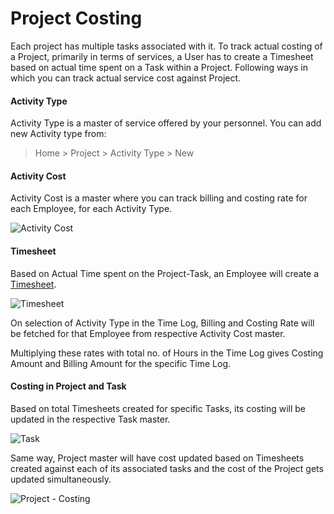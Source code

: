 <!-- add-breadcrumbs -->
# Project Costing

Each project has multiple tasks associated with it. To track actual costing of a Project, primarily in terms of services, a User has to create a Timesheet based on actual time spent on a Task within a Project. Following ways in which you can track actual service cost against Project.

#### Activity Type

Activity Type is a master of service offered by your personnel. You can add new Activity type from:

> Home > Project > Activity Type > New

#### Activity Cost

Activity Cost is a master where you can track billing and costing rate for each Employee, for each Activity Type.

<img class="screenshot" alt="Activity Cost" src="{{docs_base_url}}/assets/img/project/projects-activity-cost.png">

#### Timesheet

Based on Actual Time spent on the Project-Task, an Employee will create a [Timesheet](/docs/user/manual/en/projects/timesheets/).

<img class="screenshot" alt="Timesheet" src="{{docs_base_url}}/assets/img/project/projects-timesheet.png">

On selection of Activity Type in the Time Log, Billing and Costing Rate will be fetched for that Employee from respective Activity Cost master. 

Multiplying these rates with total no. of Hours in the Time Log gives Costing Amount and Billing Amount for the specific Time Log.

#### Costing in Project and Task

Based on total Timesheets created for specific Tasks, its costing will be updated in the respective Task master. 

<img class="screenshot" alt="Task" src="{{docs_base_url}}/assets/img/project/projects-task-costing.png">

Same way, Project master will have cost updated based on Timesheets created against each of its associated tasks and the cost of the Project gets updated simultaneously.

<img class="screenshot" alt="Project - Costing" src="{{docs_base_url}}/assets/img/project/projects-costing-and-billing.png">

